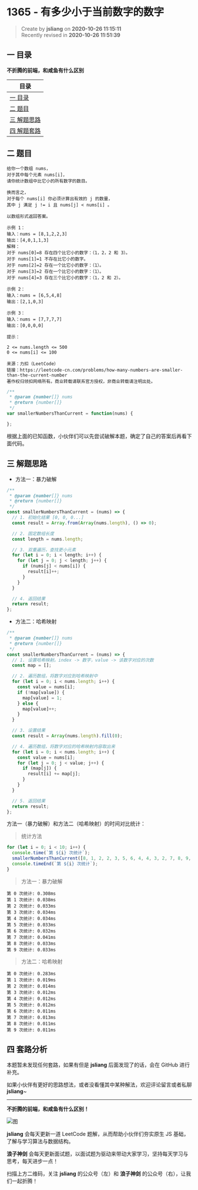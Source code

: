 1365 - 有多少小于当前数字的数字
===

> Create by **jsliang** on **2020-10-26 11:15:11**  
> Recently revised in **2020-10-26 11:51:39**

<!-- 目录开始 -->
## 一 目录

**不折腾的前端，和咸鱼有什么区别**

| 目录 |
| --- |
| [一 目录](#chapter-one) |
| [二 题目](#chapter-two) |
| [三 解题思路](#chapter-three) |
| [四 解题套路](#chapter-four) |
<!-- 目录结束 -->

## 二 题目



```
给你一个数组 nums，
对于其中每个元素 nums[i]，
请你统计数组中比它小的所有数字的数目。

换而言之，
对于每个 nums[i] 你必须计算出有效的 j 的数量，
其中 j 满足 j != i 且 nums[j] < nums[i] 。

以数组形式返回答案。

示例 1：
输入：nums = [8,1,2,2,3]
输出：[4,0,1,1,3]
解释： 
对于 nums[0]=8 存在四个比它小的数字：（1，2，2 和 3）。 
对于 nums[1]=1 不存在比它小的数字。
对于 nums[2]=2 存在一个比它小的数字：（1）。 
对于 nums[3]=2 存在一个比它小的数字：（1）。 
对于 nums[4]=3 存在三个比它小的数字：（1，2 和 2）。

示例 2：
输入：nums = [6,5,4,8]
输出：[2,1,0,3]

示例 3：
输入：nums = [7,7,7,7]
输出：[0,0,0,0]

提示：

2 <= nums.length <= 500
0 <= nums[i] <= 100

来源：力扣（LeetCode）
链接：https://leetcode-cn.com/problems/how-many-numbers-are-smaller-than-the-current-number
著作权归领扣网络所有。商业转载请联系官方授权，非商业转载请注明出处。
```

```js
/**
 * @param {number[]} nums
 * @return {number[]}
 */
var smallerNumbersThanCurrent = function(nums) {

};
```

根据上面的已知函数，小伙伴们可以先尝试破解本题，确定了自己的答案后再看下面代码。

## 三 解题思路



* 方法一：暴力破解

```js
/**
 * @param {number[]} nums
 * @return {number[]}
 */
const smallerNumbersThanCurrent = (nums) => {
  // 1. 初始化结果 [0, 0, 0...]
  const result = Array.from(Array(nums.length), () => 0);

  // 2. 固定数组长度
  const length = nums.length;

  // 3. 双重遍历，查找更小元素
  for (let i = 0; i < length; i++) {
    for (let j = 0; j < length; j++) {
      if (nums[j] < nums[i]) {
        result[i]++;
      }
    }
  }

  // 4. 返回结果
  return result;
};
```

* 方法二：哈希映射

```js
/**
 * @param {number[]} nums
 * @return {number[]}
 */
const smallerNumbersThanCurrent = (nums) => {
  // 1. 设置哈希映射。index -> 数字，value -> 该数字对应的次数
  const map = [];

  // 2. 遍历数组，将数字对应到哈希映射中
  for (let i = 0; i < nums.length; i++) {
    const value = nums[i];
    if (!map[value]) {
      map[value] = 1;
    } else {
      map[value]++;
    }
  }

  // 3. 设置结果
  const result = Array(nums.length).fill(0);

  // 4. 遍历数组，将数字对应的哈希映射内容取出来
  for (let i = 0; i < nums.length; i++) {
    const value = nums[i];
    for (let j = 0; j < value; j++) {
      if (map[j]) {
        result[i] += map[j];
      }
    }
  }

  // 5. 返回结果
  return result;
};
```

方法一（暴力破解）和方法二（哈希映射）的时间对比统计：

> 统计方法

```js
for (let i = 0; i < 10; i++) {
  console.time(`第 ${i} 次统计`);
  smallerNumbersThanCurrent([8, 1, 2, 2, 3, 5, 6, 4, 4, 3, 2, 7, 8, 9, 10, 1, 5, 8, 4, 2, 1, 3]);
  console.timeEnd(`第 ${i} 次统计`);
}
```

> 方法一：暴力破解

```
第 0 次统计: 0.308ms
第 1 次统计: 0.038ms
第 2 次统计: 0.033ms
第 3 次统计: 0.034ms
第 4 次统计: 0.034ms
第 5 次统计: 0.033ms
第 6 次统计: 0.032ms
第 7 次统计: 0.041ms
第 8 次统计: 0.033ms
第 9 次统计: 0.033ms
```

> 方法二：哈希映射

```
第 0 次统计: 0.283ms
第 1 次统计: 0.019ms
第 2 次统计: 0.014ms
第 3 次统计: 0.012ms
第 4 次统计: 0.012ms
第 5 次统计: 0.012ms
第 6 次统计: 0.011ms
第 7 次统计: 0.013ms
第 8 次统计: 0.011ms
第 9 次统计: 0.011ms
```

## 四 套路分析



本题暂未发现任何套路，如果有但是 **jsliang** 后面发现了的话，会在 GitHub 进行补充。

如果小伙伴有更好的思路想法，或者没看懂其中某种解法，欢迎评论留言或者私聊 **jsliang**~

---

**不折腾的前端，和咸鱼有什么区别！**

![图](https://github.com/LiangJunrong/document-library/blob/master/public-repertory/img/z-index-small.png?raw=true)

**jsliang** 会每天更新一道 LeetCode 题解，从而帮助小伙伴们夯实原生 JS 基础，了解与学习算法与数据结构。

**浪子神剑** 会每天更新面试题，以面试题为驱动来带动大家学习，坚持每天学习与思考，每天进步一点！

扫描上方二维码，关注 **jsliang** 的公众号（左）和 **浪子神剑** 的公众号（右），让我们一起折腾！

